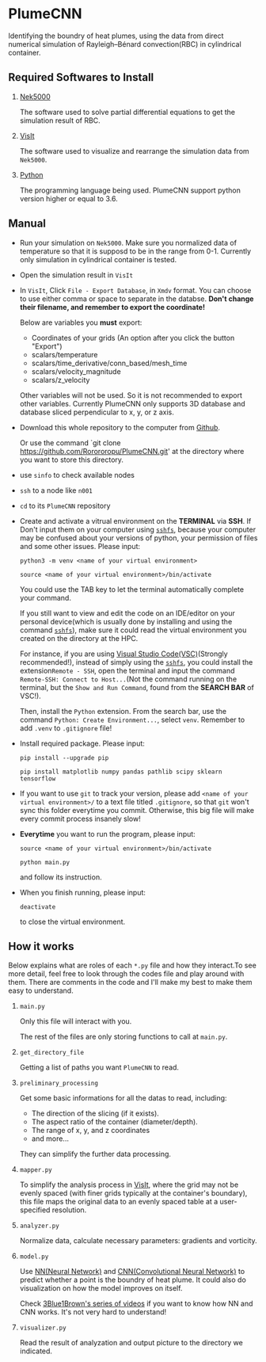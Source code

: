 # PlumeCNN

Identifying the boundry of heat plumes, using the data from direct numerical simulation of Rayleigh–Bénard convection(RBC) in cylindrical container.

## Required Softwares to Install

1. [Nek5000](https://nek5000.mcs.anl.gov)

    The software used to solve partial differential equations to get the simulation result of RBC.

2. [VisIt](https://visit-sphinx-github-user-manual.readthedocs.io/en/v3.2.0/gui_manual/Intro/Installing_VisIt.html)

    The software used to visualize and rearrange the simulation data from `Nek5000`.

3. [Python](https://www.python.org/downloads/)

    The programming language being used. PlumeCNN support python version higher or equal to 3.6.

## Manual

- Run your simulation on `Nek5000`. Make sure you normalized data of temperature so that it is supposd to be in the range from 0-1. Currently only simulation in cylindrical container is tested.

- Open the simulation result in `VisIt`

- In `VisIt`, Click `File - Export Database`, in `Xmdv` format. You can choose to use either comma or space to separate in the databse. **Don't change their filename, and remember to export the coordinate!**

    Below are variables you **must** export:

  - Coordinates of your grids (An option after you click the button "Export")
  - scalars/temperature
  - scalars/time_derivative/conn_based/mesh_time
  - scalars/velocity_magnitude
  - scalars/z_velocity
  
  Other variables will not be used. So it is not recommended to export other variables.
  Currently PlumeCNN only supports 3D database and database sliced perpendicular to x, y, or z axis.

- Download this whole repository to the computer from [Github](https://github.com/Rorororopu/PlumeCNN).

  Or use the command `git clone <https://github.com/Rorororopu/PlumeCNN.git>' at the directory where you want to store this directory.

- use `sinfo` to check available nodes

- `ssh` to a node like `n001`

- `cd` to its `PlumeCNN` repository

- Create and activate a vitrual environment on the **TERMINAL** via **SSH**. If Don't input them on your computer using [`sshfs`](https://osxfuse.github.io), because your computer may be confused about your versions of python, your permission of files and some other issues. Please input:

    `python3 -m venv <name of your virtual environment>`

    `source <name of your virtual environment>/bin/activate`

    You could use the TAB key to let the terminal automatically complete your command.

    If you still want to view and edit the code on an IDE/editor on your personal device(which is usually done by installing and using the command [`sshfs`](https://osxfuse.github.io)), make sure it could read the virtual environment you created on the directory at the HPC.

    For instance, if you are using [Visual Studio Code(VSC)](https://code.visualstudio.com)(Strongly recommended!), instead of simply using the [`sshfs`](https://osxfuse.github.io), you could install the extension`Remote - SSH`, open the terminal and input the command `Remote-SSH: Connect to Host...`(Not the command running on the terminal, but the `Show and Run Command`, found from the **SEARCH BAR** of VSC!). 

    Then, install the `Python` extension. From the search bar, use the command `Python: Create Environment...`, select `venv`. Remember to add `.venv` to `.gitignore` file!

- Install required package. Please input:

    `pip install --upgrade pip`

    `pip install matplotlib numpy pandas pathlib scipy sklearn tensorflow`

- If you want to use `git` to track your version, please add `<name of your virtual environment>/` to a text file titled `.gitignore`, so that `git` won't sync this folder everytime you commit. Otherwise, this big file will make every commit process insanely slow!

- **Everytime** you want to run the program, please input:

    `source <name of your virtual environment>/bin/activate`

    `python main.py`

    and follow its instruction.

- When you finish running, please input:

    `deactivate`

    to close the virtual environment.

## How it works

Below explains what are roles of each `*.py` file and how they interact.To see more detail, feel free to look through the codes file and play around with them. There are comments in the code and I'll make my best to make them easy to understand.

1. `main.py`

    Only this file will interact with you.

    The rest of the files are only storing functions to call at `main.py`.

2. `get_directory_file`

    Getting a list of paths you want `PlumeCNN` to read.

3. `preliminary_processing`

    Get some basic informations for all the datas to read, including:
    - The direction of the slicing (if it exists).
    - The aspect ratio of the container (diameter/depth).
    - The range of x, y, and z coordinates
    - and more...

    They can simplify the further data processing.

4. `mapper.py`

    To simplify the analysis process in [VisIt](https://visit-sphinx-github-user-manual.readthedocs.io/en/v3.2.0/gui_manual/Intro/Installing_VisIt.html), where the grid may not be evenly spaced (with finer grids typically at the container's boundary), this file maps the original data to an evenly spaced table at a user-specified resolution.

5. `analyzer.py`

    Normalize data, calculate necessary parameters: gradients and vorticity.

6. `model.py`

    Use [NN(Neural Network)](https://en.wikipedia.org/wiki/Neural_network_(machine_learning)) and [CNN(Convolutional Neural Network)](https://en.wikipedia.org/wiki/Convolutional_neural_network) to predict whether a point is the boundry of heat plume. It could also do visualization on how the model improves on itself.

    Check [3Blue1Brown's series of videos](https://www.youtube.com/watch?v=aircAruvnKk) if you want to know how NN and CNN works. It's not very hard to understand!

7. `visualizer.py`

    Read the result of analyzation and output picture to the directory we indicated.
